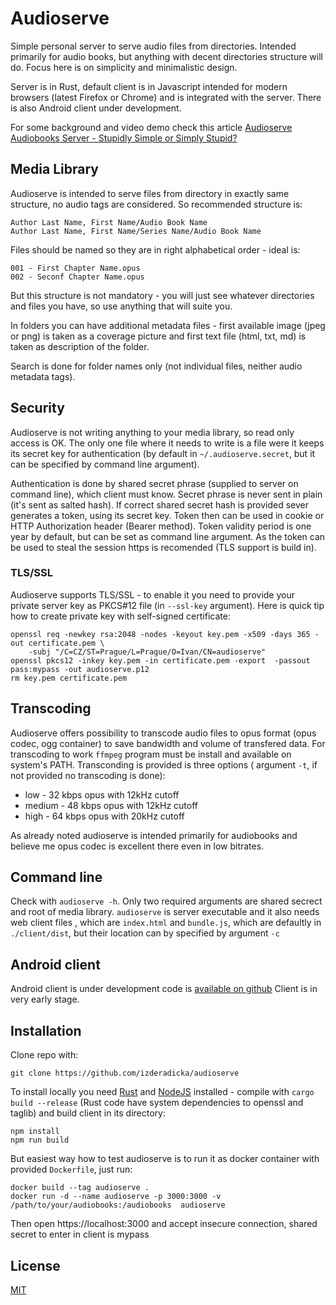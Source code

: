 Audioserve
==========

Simple personal server to serve audio files from directories. Intended primarily for audio books, but anything with decent directories structure will do. Focus here is on simplicity and minimalistic design.

Server is in Rust,  default client is in Javascript intended for modern browsers (latest Firefox or Chrome) and is integrated with the server. There is also Android client under development. 

For some background and video demo check this article [Audioserve Audiobooks Server - Stupidly Simple or Simply Stupid?](http://zderadicka.eu/audioserve-audiobooks-server-stupidly-simple-or-simply-stupid)

Media Library
-------------

Audioserve is intended to serve files from directory in exactly same structure, no audio tags are considered.  So recommended structure is:

    Author Last Name, First Name/Audio Book Name
    Author Last Name, First Name/Series Name/Audio Book Name

Files should be named so they are in right alphabetical order - ideal is:

    001 - First Chapter Name.opus
    002 - Seconf Chapter Name.opus

But this structure is not mandatory -  you will just see whatever directories and files you have, so use anything that will suite you.

In folders you can have additional metadata files - first available image (jpeg or png) is taken as a coverage picture and first text file (html, txt, md) is taken as description of the folder.

Search is done for folder names only (not individual files, neither audio metadata tags).

Security
--------

Audioserve is not writing anything to your media library, so read only access is OK.  The only one file where it needs to write is a file were it keeps its secret key for authentication (by default in `~/.audioserve.secret`, but it can be specified by command line argument).

Authentication is done by shared secret phrase (supplied to server on command line), which client must know.  Secret phrase is never sent in plain (it's sent as salted hash). If correct shared secret hash is provided sever generates a token, using its secret key.  Token then can be used in cookie or HTTP Authorization header (Bearer method). 
Token validity period is one year by default, but can be set as command line argument.
As the token can be used to steal the session https is recomended (TLS support is build in).

### TLS/SSL

Audioserve supports TLS/SSL - to enable it you need to provide your private server key as PKCS#12 file (in `--ssl-key` argument). Here is quick tip how to create private key with self-signed certificate:

    openssl req -newkey rsa:2048 -nodes -keyout key.pem -x509 -days 365 -out certificate.pem \
        -subj "/C=CZ/ST=Prague/L=Prague/O=Ivan/CN=audioserve"
    openssl pkcs12 -inkey key.pem -in certificate.pem -export  -passout pass:mypass -out audioserve.p12
    rm key.pem certificate.pem


Transcoding
-----------

Audioserve offers possibility to transcode audio files to opus format (opus codec, ogg container) to save bandwidth and volume of transfered data. For transcoding to work `ffmpeg` program must be install and available on system's PATH.
Transconding is provided is three options ( argument `-t`, if not provided no transcoding is done):

* low - 32 kbps opus with 12kHz cutoff
* medium - 48 kbps opus with 12kHz cutoff
* high - 64 kbps opus with 20kHz cutoff

As already noted audioserve is intended primarily for audiobooks and believe me opus codec is excellent there even in low bitrates.

Command line
------------
Check with `audioserve -h`. Only two required arguments are shared secrect and root of media library.
`audioserve`  is server executable and it also needs web client files , which are `index.html` and `bundle.js`, which are defaultly in `./client/dist`, but their location can by specified by argument `-c` 

Android client
--------------
Android client is under development code is [available on github](https://github.com/izderadicka/audioserve-android)
Client is in very early stage.


Installation
------------

Clone repo with: 

    git clone https://github.com/izderadicka/audioserve

To install locally you need [Rust](https://www.rust-lang.org/en-US/install.html) and [NodeJS](https://nodejs.org/en/download/package-manager/) installed - compile with `cargo build --release` (Rust code have system dependencies to openssl and taglib) and build client in its directory:

    npm install
    npm run build

But easiest way how to test audioserve is to run it as docker container with provided `Dockerfile`, just run:

    docker build --tag audioserve .
    docker run -d --name audioserve -p 3000:3000 -v /path/to/your/audiobooks:/audiobooks  audioserve  

Then open https://localhost:3000 and accept insecure connection, shared secret to enter in client is mypass


License
-------

[MIT](https://opensource.org/licenses/MIT) 
